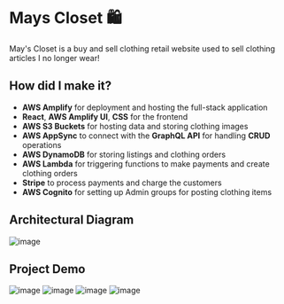 # Mays Closet 🛍️
May's Closet is a buy and sell clothing retail website used to sell clothing articles I no longer wear!
<br>
## How did I make it?
* **AWS Amplify** for deployment and hosting the full-stack application
* **React**, **AWS Amplify UI**, **CSS** for the frontend
* **AWS S3 Buckets** for hosting data and storing clothing images
* **AWS AppSync** to connect with the **GraphQL API** for handling **CRUD** operations
* **AWS DynamoDB** for storing listings and clothing orders
* **AWS Lambda** for triggering functions to make payments and create clothing orders
* **Stripe** to process payments and charge the customers
* **AWS Cognito** for setting up Admin groups for posting clothing items
## Architectural Diagram
![image](https://github.com/mayxly/Mays-Closet/assets/72419841/140efe1c-0d9a-4546-acda-d54bb393e58c)
## Project Demo
![image](https://github.com/mayxly/Mays-Closet/assets/72419841/b34a9d39-95c1-43b0-8229-3d437983c0be)
![image](https://github.com/mayxly/Mays-Closet/assets/72419841/a958b4b7-7ff2-4f42-a653-51644fb4c037)
![image](https://github.com/mayxly/Mays-Closet/assets/72419841/461ca66c-64d7-402e-bcca-7b9864ff82b9)
![image](https://github.com/mayxly/Mays-Closet/assets/72419841/1db031a5-e9f1-456f-b07f-1f7a05807e9b)


